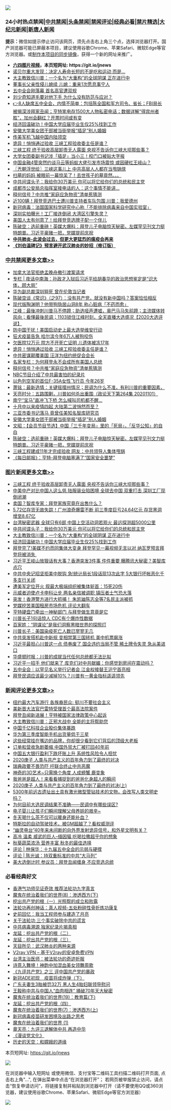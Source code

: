![](https://raw.githubusercontent.com/fqnews/bnews/master/64photo/fqnews-qr.jpg)

<div id="tt">
<h3>24小时热点禁闻|<a href="#%E4%B8%AD%E5%85%B1%E7%A6%81%E9%97%BB%E6%9B%B4%E5%A4%9A%E6%96%87%E7%AB%A0">中共禁闻</a>|<a href="#%E5%9B%BE%E7%89%87%E6%96%B0%E9%97%BB%E6%9B%B4%E5%A4%9A%E6%96%87%E7%AB%A0">头条禁闻</a>|<a href="#%E6%96%B0%E9%97%BB%E8%AF%84%E8%AE%BA%E6%9B%B4%E5%A4%9A%E6%96%87%E7%AB%A0">禁闻评论|<a href="#%E5%BF%85%E7%9C%8B%E7%BB%8F%E5%85%B8%E5%A5%BD%E6%96%87">经典必看|<a href="/video.md#%E7%A6%81%E7%89%87%E7%B2%BE%E9%80%89">禁片精选</a>|<a href="https://github.com/fqnews/djy/blob/master/gb/nf1351518.md#1">大纪元新闻</a>|<a href="https://github.com/fqnews/ntdtv/blob/master/gb/prog204.md#1">新唐人新闻</a></h3>
<div><b>提示：</b>微信如提示停止访问该网页，须先点击右上角三个点，选择浏览器打开。国产浏览器可能已屏蔽本项目，建议使用谷歌Chrome、苹果Safari、微软Edge等官方浏览器。或<a href="https://github.com/fqnews/bnews/blob/master/%E5%88%B6%E4%BD%9Cgit%E7%A6%81%E9%97%BB%E9%95%9C%E5%83%8F.md">制作本项目的同步镜像</a>，获得一个新的网址来推广。</div>
<ul>
<li><b><a href="http://d1.bdrive.tk/64.mp4" target="_blank">六四图片视频</a>，本页短网址: https://git.io/jnews</b></li>
<li><a href="/funmedia/20201102/1424153.md">诺贝尔重大发现：决定人寿命长短的不是吃和运动 而是…</a></li>
<li><a href="/topimagenews/20201102/1424290.md">大主教致信川普：一个名为“大重构”的全球阴谋 正在进行中</a></li>
<li><a href="/cnnews/20201102/1424354.md">董事长父亲性侵儿媳续 儿媳：重来1次愿息事宁人</a></li>
<li><a href="/headline/20201102/1424441.md">五中全会刚落幕 首名高官遭双规</a></li>
<li><a href="/cnnews/20201102/1424274.md">刘少奇知道毛要对他下手 为什么没有防范与应对？</a></li>
<li><a href="/bannedvideo/20201102/1424271.md">👉8人缺席五中全会，内情不简单：包括陈全国和军方司令、省长；FBI局长被揭深涉拜家丑闻；亨特笔电存1500大人物私密电话；数据详解“得宾州者胜”，加州会翻红？开票时间或有变</a></li>
<li><a href="/topimagenews/20201102/1424179.md">经济回温破功！中国大学应届毕业生仅25%找到工作</a></li>
<li><a href="/cbnews/20201102/1424198.md">安徽大学美女团干部被当街举报“插足”别人婚姻</a></li>
<li><a href="/worldnews/usa/20201102/1424427.md">传美军机飞越中国内陆领空</a></li>
<li><a href="/cbnews/20201102/1424395.md">诡异！悄悄通过验收 三峡工程验收委主任是谁？</a></li>
<li><a href="/topimagenews/20201102/1424503.md">三峡工程 终于验收高层卸责无人露面 央视不告诉你三峡大坝那些事？</a></li>
<li><a href="/cnnews/20201102/1424334.md">大学女团委副书记涉「插足」当小三！校门口被贴大字报</a></li>
<li><a href="/headline/20201102/1424544.md">中国金融4管突然约谈马云等蚂蚁大佬引发市场震惊 或因硬杠王岐山？</a></li>
<li><a href="/ssgc/20201102/1424157.md">〖兲朝浮世绘〗三峡这事儿上 中共高层人人都在当甩锅侠</a></li>
<li><a href="/bannedvideo/20201102/1424162.md">扫墓的妈妈 被眼前一幕惊呆了！去世孩子的墓竟然。。。</a></li>
<li><a href="/topimagenews/20201102/1424335.md">中共间谍头子：我给你30万美元 你可以将它给你们的总统和民主党</a></li>
<li><a href="/cnnews/20201102/1424339.md">成都市公安局总指挥室接电话的人：这个事情不能讲…</a></li>
<li><a href="/cbnews/20201102/1424336.md">释何信号？中共推“家庭应急物资”清单惹猜测</a></li>
<li><a href="/cnnews/20201102/1424188.md">近100辆！拜登竞选巴士遭川普支持者车队包围 川普：我爱德州</a></li>
<li><a href="/headline/20201102/1424212.md">新冠病毒：法国国家科学研究中心称「不能排除病毒来自中国实验室」</a></li>
<li><a href="/taiwannews/20201102/1424249.md">深圳实拍曝光！工厂接连倒闭 大湾区引擎失灵？</a></li>
<li><a href="/cnnews/20201102/1424260.md">美国人太有创意了！给拜登竞选牌子配一个伴儿</a></li>
<li><a href="/cbnews/20201102/1424178.md">陈破空：选前重磅！英媒大爆料：拜登儿子电脑惊天秘密。左媒罕见刊文力挺特朗普。习近平豪赌一把，党媒提前庆祝</a></li>
<li><b><a href="/comments/20200211/1275071.md" target="_blank">中共肺炎-此波会过去，但更大更猛烈的瘟疫会再来</a></b></li>
<li><b><a href="/comments/20200207/1272816.md" target="_blank">《刘伯温碑记》预言避开武汉肺炎的妙招（修订版）</a></b></li>
</ul>
</div>

<div class="catlist">
<h3><a href="/cbnews/" target="_blank">中共禁闻</a><span><a href="/cbnews/" target="_blank" rel="nofollow">更多文章>></a></span></h3>
<ul>
<li><a href="/cbnews/20201103/1424674.md" target="_blank">加拿大法官拒绝孟晚舟撤引渡案请求</a></li>
<li><a href="/cbnews/20201103/1424662.md" target="_blank">专栏 | 夜话中南海：孙政才入狱后习近平给胡春华的政治思想鉴定是“识大体，顾大局”</a></li>
<li><a href="/cbnews/20201103/1424655.md" target="_blank">华为副总裁深圳猝死 曾在伦敦当记者</a></li>
<li><a href="/cbnews/20201103/1424626.md" target="_blank">陈破空谈《常识》（之97）：没有共产党，就没有新中国吗？答案恰恰相反</a></li>
<li><a href="/cbnews/20201103/1424573.md" target="_blank">现代版陶渊明？他带狗隐居山洞8年 称心脏病「不药而愈」</a></li>
<li><a href="/cbnews/20201103/1424559.md" target="_blank">江峰：最後冲刺川普马不停蹄；助选哑声遭嘘，奥巴马马失前蹄；主流媒体转风向；看懂最後民调；1103锁住江峰时刻，全天直播大选盛况【2020大选评说】</a></li>
<li><a href="/cbnews/20201103/1424555.md" target="_blank">防中国干扰！美国启动史上最大选举维安行动</a></li>
<li><a href="/cbnews/20201102/1424445.md" target="_blank">狂犬疫苗告急 哈尔滨今年6万人被狗咬伤</a></li>
<li><a href="/cbnews/20201102/1424444.md" target="_blank">欠医院12万元 院方不开死亡证明 儿遗体被冻17年</a></li>
<li><a href="/cbnews/20201102/1424395.md" target="_blank">诡异！悄悄通过验收 三峡工程验收委主任是谁？</a></li>
<li><a href="/cbnews/20201102/1424394.md" target="_blank">中共密谋颠覆美国 汪洋为纽约统促会会长</a></li>
<li><a href="/cbnews/20201102/1424378.md" target="_blank">名家专栏：为何拜登永不会成所有美国人总统</a></li>
<li><a href="/cbnews/20201102/1424336.md" target="_blank">释何信号？中共推“家庭应急物资”清单惹猜测</a></li>
<li><a href="/cbnews/20201102/1424256.md" target="_blank">NBC节目介绍了中共最害怕的纪录片</a></li>
<li><a href="/cbnews/20201102/1424243.md" target="_blank">以色列空军的首位F-35A女性飞行员 今年26岁</a></li>
<li><a href="/cbnews/20201102/1424242.md" target="_blank">萧铭：最新选情：关键摇摆州情况；民调为什么不准，有利川普的重要因素，</a></li>
<li><a href="/cbnews/20201102/1424241.md" target="_blank">天亮时分：五路围剿，川普如何杀出重围（政论天下第264集 20201101）</a></li>
<li><a href="/cbnews/20201102/1424230.md" target="_blank">南宁“宝马”直冲飞下桥 怎么喊叫司机都不醒…</a></li>
<li><a href="/cbnews/20201102/1424214.md" target="_blank">十月中以来疫情四起 大陆第二波悄然而至？</a></li>
<li><a href="/cbnews/20201102/1424200.md" target="_blank">三亚市委书记落马 竟曾任美知名智库研究员</a></li>
<li><a href="/cbnews/20201102/1424198.md" target="_blank">安徽大学美女团干部被当街举报“插足”别人婚姻</a></li>
<li><a href="/cbnews/20201102/1424196.md" target="_blank">文昭：【会员节目节选】中国「三千年变局」里的「死局」，「反华公知」的自白</a></li>
<li><a href="/cbnews/20201102/1424178.md" target="_blank">陈破空：选前重磅！英媒大爆料：拜登儿子电脑惊天秘密。左媒罕见刊文力挺特朗普。习近平豪赌一把，党媒提前庆祝</a></li>
<li><a href="/cbnews/20201102/1424113.md" target="_blank">三峡工程建成11年才完成验收 网友：中共领导人集体甩锅</a></li>
<li><a href="/cbnews/20201102/1424099.md" target="_blank">《每日邮报》：亨特-拜登电脑塞满了“国家安全噩梦”</a></li>

</ul>
</div>
<div class="catlist">
<h3><a href="/topimagenews/" target="_blank">图片新闻</a><span><a href="/topimagenews/" target="_blank" rel="nofollow">更多文章>></a></span></h3>
<ul>
<li><a href="/topimagenews/20201102/1424503.md" target="_blank">三峡工程 终于验收高层卸责无人露面 央视不告诉你三峡大坝那些事？</a></li>
<li><a href="/topimagenews/20201102/1424443.md" target="_blank">中美中产对比中国人这么低 陆服装业陷困境 全球去中国 双重打击 深圳工厂现倒闭潮</a></li>
<li><a href="/topimagenews/20201102/1424365.md" target="_blank">卖国？智库专家：拜登家族究竟在出售什么？</a></li>
<li><a href="/topimagenews/20201102/1424363.md" target="_blank">5.72亿存货无故失踪！广州浪奇爆雷不断 前三季度巨亏24.64亿元 存货黑洞增至8.67亿</a></li>
<li><a href="/topimagenews/20201102/1424345.md" target="_blank">台湾秘密武器 全球只有6部 中国上空活动洞若观火 最远探测超5000公里</a></li>
<li><a href="/topimagenews/20201102/1424335.md" target="_blank">中共间谍头子：我给你30万美元 你可以将它给你们的总统和民主党</a></li>
<li><a href="/topimagenews/20201102/1424290.md" target="_blank">大主教致信川普：一个名为“大重构”的全球阴谋 正在进行中</a></li>
<li><a href="/topimagenews/20201102/1424179.md" target="_blank">经济回温破功！中国大学应届毕业生仅25%找到工作</a></li>
<li><a href="/topimagenews/20201102/1424079.md" target="_blank">拜登完了!美媒不约而同集体大变身 拜登罕见一幕视频无言以对 纳瓦罗预言拜登将被消失 </a></li>
<li><a href="/topimagenews/20201102/1424072.md" target="_blank">习近平王岐山放狠话有大事？香港突发3件事 件件重要 曝腾讯大秘密？美智库点穴</a></li>
<li><a href="/topimagenews/20201101/1423948.md" target="_blank">中共中央记招坚拒美中脱钩 急!统计局长1段话现13次此字 5大银行坏帐恶化千多支行关闭</a></li>
<li><a href="/topimagenews/20201101/1423886.md" target="_blank">遭美军定位开火 叙最大极端组织被集体斩首：15死20伤</a></li>
<li><a href="/topimagenews/20201101/1423826.md" target="_blank">示威者迫使卢卡申科让步 两名亲信被调职 镇压者士气恐大落</a></li>
<li><a href="/topimagenews/20201101/1423825.md" target="_blank">突发！香港警方进行大抓捕！ 朱凯廸陈志全等7名民主派被抓</a></li>
<li><a href="/topimagenews/20201101/1423611.md" target="_blank">党媒挖苦美国租房市场危机 评论大翻车</a></li>
<li><a href="/topimagenews/20201101/1423610.md" target="_blank">亨特硬盘门牵出一神秘部门 与拜登做生意竟是它</a></li>
<li><a href="/topimagenews/20201031/1423563.md" target="_blank">川普长子1句话惊人 CDC有个爆炸性数据</a></li>
<li><a href="/comments/20201031/1423298.md" target="_blank">百家姓：“阴谋论”是我们洞察黑暗世界的探照灯</a></li>
<li><a href="/topimagenews/20201031/1423146.md" target="_blank">川普长子：美国染疫死亡人数已寥寥无几</a></li>
<li><a href="/topimagenews/20201031/1423133.md" target="_blank">中共突发搭机赴中新规 变相禁第三国转机 美中机票飙涨</a></li>
<li><a href="/topimagenews/20201030/1422890.md" target="_blank">习近平最担心川普这一点 债券废了 国企违约当局不管 稀土牌令失灵 急从美进口</a></li>
<li><a href="/topimagenews/20201030/1422877.md" target="_blank">华盛顿时报：川普的成就当代任何总统都无法比拟</a></li>
<li><a href="/topimagenews/20201030/1422820.md" target="_blank">习近平一招手 他们就来了 库克们对中共献媚：你感觉到房间在震动吗？</a></li>
<li><a href="/topimagenews/20201030/1422777.md" target="_blank">五中全会｜以罕见名义举行记者会 江金权接替王沪宁首亮相</a></li>
<li><a href="/topimagenews/20201030/1422658.md" target="_blank">拜登民调应该最少减掉10%？川普有一黄金指标遥遥领先</a></li>

</ul>
</div>
<div class="catlist">
<h3><a href="/comments/" target="_blank">新闻评论</a><span><a href="/comments/" target="_blank" rel="nofollow">更多文章>></a></span></h3>
<ul>
<li><a href="/comments/20201103/1424683.md" target="_blank">纽约最大汽车游行 各族裔民众: 挺川不要社会主义</a></li>
<li><a href="/comments/20201103/1424682.md" target="_blank">美新晋大法官巴雷特受理首个最高法院案件</a></li>
<li><a href="/comments/20201103/1424673.md" target="_blank">拜登丑闻新进展！亨特被国家法律政策中心起诉</a></li>
<li><a href="/comments/20201103/1424672.md" target="_blank">大主教致信川普：正邪大战中 全能的主将帮助您</a></li>
<li><a href="/comments/20201103/1424671.md" target="_blank">中国千亿科技企业股价集体暴跌</a></li>
<li><a href="/comments/20201103/1424670.md" target="_blank">华为第三季度智能手机出货量低于三星</a></li>
<li><a href="/comments/20201103/1424669.md" target="_blank">这些经常挂在嘴边的品牌，你却很少看到它们背后的顶级大老板</a></li>
<li><a href="/comments/20201103/1424648.md" target="_blank">订单和营收急剧萎缩 中国外贸大厂被打回40年前</a></li>
<li><a href="/comments/20201103/1424647.md" target="_blank">中国五大银行盈利下跌坏账上升 系统性风险令人担忧</a></li>
<li><a href="/comments/20201103/1424643.md" target="_blank">2020庚子 人类与共产主义的百年角力到了最终的对决</a></li>
<li><a href="/comments/20201103/1424633.md" target="_blank">瑞典政要不畏恐吓 吁联合终止中共恶魔</a></li>
<li><a href="/comments/20201103/1424632.md" target="_blank">神奇的3D艺术~只需换个角度 人成螃蟹 鹿变象</a></li>
<li><a href="/comments/20201103/1424631.md" target="_blank">我爸爸是超人！来看看捕捉到的爸爸化身超人的瞬间</a></li>
<li><a href="/comments/20201103/1424624.md" target="_blank">2020庚子 人类与共产主义的百年角力到了最终的对决(上)</a></li>
<li><a href="/comments/20201103/1424623.md" target="_blank">5300年前远古遗址出土具有激光微型管钻技术的文物，会改写人类文明史吗？</a></li>
<li><a href="/comments/20201103/1424622.md" target="_blank">为何目前大选民调结果不准确——民调中有哪些误区?</a></li>
<li><a href="/comments/20201103/1424621.md" target="_blank">电子婴儿让孩子们瞬间理解父母养娃的艰辛~</a></li>
<li><a href="/comments/20201103/1424620.md" target="_blank">冬天喝什么茶不仅可以暖身还能补血？</a></li>
<li><a href="/comments/20201103/1424606.md" target="_blank">特斯拉的自动驾驶技术，被GM超越了？看权威测评</a></li>
<li><a href="/comments/20201103/1424563.md" target="_blank">“幽灵电台”40年来未间断的向外界发射诡异信号，和外星文明有关？</a></li>
<li><a href="/comments/20201103/1424552.md" target="_blank">高冷 温柔 威武的巨人&#8211;缅因猫 吃喝拉撒超乎你的想象</a></li>
<li><a href="/comments/20201102/1424527.md" target="_blank">秋葵蔬菜浓汤 营养丰富 秋冬的最佳选择</a></li>
<li><a href="/comments/20201102/1424525.md" target="_blank">评论 | 林保华：十九届五中全会的示弱与硬撑</a></li>
<li><a href="/comments/20201102/1424524.md" target="_blank">评论 | 陈光诚：持双重标准的中共“大马列”</a></li>
<li><a href="/comments/20201102/1424507.md" target="_blank">美大选倒计时 参议员：拜登丑闻缠身 不应竞选总统</a></li>

</ul>
</div>

<div class="catlist">
<h3>必看经典好文</h3>
<ul>
<li><a href="/comments/20200517/1330064.md" target="_blank">香港气功师见证奇效 推荐法轮功九字真言</a></li>
<li><a href="/topimagenews/20180527/948714.md" target="_blank">魔鬼在统治着我们的世界(8)：渗透西方(下)</a></li>
<li><a href="/comments/20200629/1352460.md" target="_blank">挖出共产党的根（一）光照帮的成立和败露</a></li>
<li><a href="/comments/20190516/1128964.md" target="_blank">法轮功再创神话：真人视频-五处粉碎性骨折炼功康复</a></li>
<li><a href="/aomi/history/20141104/323033.md" target="_blank">史前回忆：我当工程师参与建造了月亮</a></li>
<li><a href="/cbnews/20200703/1354907.md" target="_blank">关于法轮功 三个事实破除中共的谎言</a></li>
<li><a href="/ccpdope/20200412/1311165.md" target="_blank">中共病毒溯源 独家纪录片揭真相</a></li>
<li><a href="/comments/20200928/1404653.md" target="_blank">龙延：挖出共产党的根（二）</a></li>
<li><a href="/comments/20200929/1405201.md" target="_blank">龙延：挖出共产党的根（三）</a></li>
<li><a href="/comments/20200816/1381123.md" target="_blank">天目所见：武汉肺炎的两种来源</a></li>
<li><a href="/comments/20200112/1257608.md" target="_blank">V2ray VPN &#8211; 基于V2ray的安卓免费VPN</a></li>
<li><a href="/comments/20200801/1373219.md" target="_blank">台湾主治医师：被法轮功的奇迹折服</a></li>
<li><a href="/topimagenews/20170208/656009.md" target="_blank">诗意入舞境！神韵中加混血美女领舞周歌</a></li>
<li><a href="/bookonline/20131116/201054.md" target="_blank">《九评共产党》之三 评中国共产党的暴政</a></li>
<li><a href="/headline/20200908/1392940.md" target="_blank">新冠ADE初现　疫苗将成炸弹（下）</a></li>
<li><a href="/cbnews/20200611/1343037.md" target="_blank">广东夫妻生3胎被罚32万 黑人生4胎妇联领导慰问</a></li>
<li><a href="/cbnews/20200730/1371580.md" target="_blank">王毅称中共与中国人“血肉相连” 捅破70年天大秘密</a></li>
<li><a href="/comments/20180716/972458.md" target="_blank">魔鬼在统治着我们的世界(19)：教育篇(下)</a></li>
<li><a href="/comments/20200930/1405812.md" target="_blank">龙延：挖出共产党的根（四）</a></li>
<li><a href="/topimagenews/20180527/948369.md" target="_blank">魔鬼在统治着我们的世界(7)：渗透西方(上)</a></li>
<li><a href="/comments/20200917/1029129.md" target="_blank">新冠病毒疫苗研发困境及出路之思考</a></li>
<li><a href="/topimagenews/20180519/944624.md" target="_blank">魔鬼在统治着我们的世界 (1)</a></li>
<li><a href="/comments/20131119/1029445.md" target="_blank">章天亮：九评三退解体中共 再造中华</a></li>
<li><a href="/comments/20200521/783167.md" target="_blank">《漫谈党文化》</a></li>
<li><a href="/cbnews/20190219/1083302.md" target="_blank">历史的天空：和嫦娥的道缘</a></li>

</ul>
</div>

本页短网址: https://git.io/jnews

![](https://raw.githubusercontent.com/fqnews/bnews/master/64photo/fqnews-qr.jpg)

在浏览器中输入短网址 或使用微信、支付宝等二维码工具扫描二维码打开页面, 点击右上角"...", 在弹出菜单中点击“在浏览器打开”； 若网页被举报禁止访问，请点击“恢复申请访问”，将链接复制并粘贴到浏览器中打开（请不要使用QQ或360浏览器，建议使用谷歌Chrome、苹果Safari、微软Edge等官方浏览器）

![](https://raw.githubusercontent.com/fqnews/bnews/master/64photo/wx.jpg)